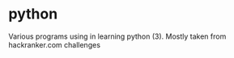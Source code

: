 # python
Various programs using in learning python (3).  Mostly taken from hackranker.com challenges
